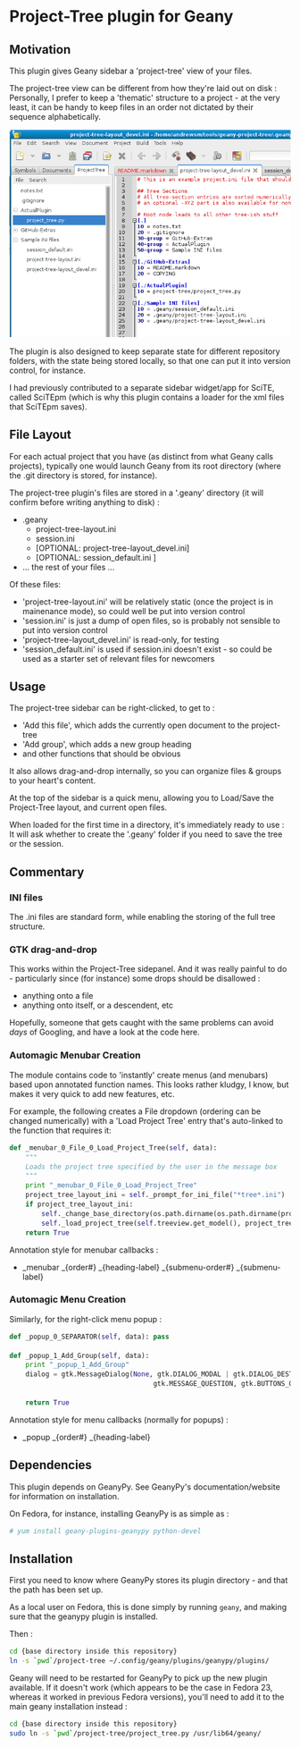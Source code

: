 # Project-Tree plugin for Geany

## Motivation

This plugin gives Geany sidebar a 'project-tree' view of your files.  

The project-tree view can be different from how they're laid out on disk : 
Personally, I prefer to keep a 'thematic' structure to a project - 
at the very least, it can be handy to keep files in an order not dictated by their sequence alphabetically.

![Screenshot](./img/geany-project-tree_screenshot-1.png?raw=true)

The plugin is also designed to keep separate state for different repository folders, with the state being stored locally, 
so that one can put it into version control, for instance.

I had previously contributed to a separate sidebar widget/app for SciTE, called SciTEpm (which is why this plugin
contains a loader for the xml files that SciTEpm saves).

## File Layout

For each actual project that you have (as distinct from what Geany calls projects), typically one would 
launch Geany from its root directory (where the .git directory is stored, for instance).

The project-tree plugin's files are stored in a '.geany' directory (it will confirm before writing anything to disk) :

 * .geany
   + project-tree-layout.ini
   + session.ini
   + [OPTIONAL: project-tree-layout_devel.ini]
   + [OPTIONAL: session_default.ini ] 
 * ... the rest of your files ...

Of these files:
 * 'project-tree-layout.ini' will be relatively static (once the project is in mainenance mode), so could well be put into version control
 * 'session.ini' is just a dump of open files, so is probably not sensible to put into version control
 * 'project-tree-layout_devel.ini' is read-only, for testing
 * 'session_default.ini' is used if session.ini doesn't exist - so could be used as a starter set of relevant files for newcomers
 
 
## Usage

The project-tree sidebar can be right-clicked, to get to :
 * 'Add this file', which adds the currently open document to the project-tree
 * 'Add group', which adds a new group heading
 * and other functions that should be obvious
 
It also allows drag-and-drop internally, so you can organize files & groups to your heart's content.

At the top of the sidebar is a quick menu, allowing you to Load/Save the Project-Tree layout, and current open files.

When loaded for the first time in a directory, it's immediately ready to use : It will ask whether to create the 
'.geany' folder if you need to save the tree or the session.


## Commentary

### INI files

The .ini files are standard form, while enabling the storing of the full tree structure.


### GTK drag-and-drop

This works within the Project-Tree sidepanel.  And it was really painful to do - 
particularly since (for instance) some drops should be disallowed :

 * anything onto a file
 * anything onto itself, or a descendent, etc

Hopefully, someone that gets caught with the same problems can avoid *days* of Googling, and have a look at the code here.


### Automagic Menubar Creation

The module contains code to 'instantly' create menus (and menubars) based upon annotated function names.  This looks 
rather kludgy, I know, but makes it very quick to add new features, etc.

For example, the following creates a File dropdown (ordering can be changed numerically) with a 'Load Project Tree' entry 
that's auto-linked to the function that requires it:

```python
def _menubar_0_File_0_Load_Project_Tree(self, data):
    """
    Loads the project tree specified by the user in the message box
    """
    print "_menubar_0_File_0_Load_Project_Tree"
    project_tree_layout_ini = self._prompt_for_ini_file("*tree*.ini")
    if project_tree_layout_ini:
        self._change_base_directory(os.path.dirname(os.path.dirname(project_tree_layout_ini))) # strip off .geany/XYZ.ini
        self._load_project_tree(self.treeview.get_model(), project_tree_layout_ini)
    return True
```

Annotation style for menubar callbacks :
 *  _menubar _{order#} _{heading-label} _{submenu-order#} _{submenu-label}

### Automagic Menu Creation

Similarly, for the right-click menu popup :

```python
def _popup_0_SEPARATOR(self, data): pass
    
def _popup_1_Add_Group(self, data):
    print "_popup_1_Add_Group"
    dialog = gtk.MessageDialog(None, gtk.DIALOG_MODAL | gtk.DIALOG_DESTROY_WITH_PARENT, 
                                    gtk.MESSAGE_QUESTION, gtk.BUTTONS_OK_CANCEL,  "Add Group :")
    
    return True
```

Annotation style for menu callbacks (normally for popups) :
 * _popup _{order#} _{heading-label}
    


## Dependencies

This plugin depends on GeanyPy. See GeanyPy's documentation/website for information on installation.

On Fedora, for instance, installing GeanyPy is as simple as : 

``` bash
# yum install geany-plugins-geanypy python-devel

```

 
## Installation

First you need to know where GeanyPy stores its plugin directory - and that the path has been set up.

As a local user on Fedora, this is done simply by running ```geany```, and making sure that the geanypy plugin is installed.

Then :

```bash
cd {base directory inside this repository}
ln -s `pwd`/project-tree ~/.config/geany/plugins/geanypy/plugins/
```

Geany will need to be restarted for GeanyPy to pick up the new plugin available.  If it doesn't work (which appears to 
be the case in Fedora 23, whereas it worked in previous Fedora versions), you'll need to add it to the main geany installation instead :

```bash
cd {base directory inside this repository}
sudo ln -s `pwd`/project-tree/project_tree.py /usr/lib64/geany/
```



